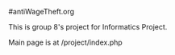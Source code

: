#antiWageTheft.org

This is group 8's project for Informatics Project.

Main page is at /project/index.php
